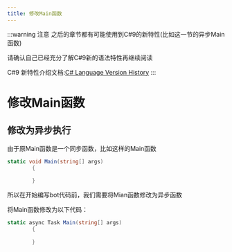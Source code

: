```yaml
---
title: 修改Main函数
---
```


:::warning 注意
之后的章节都有可能使用到C#9的新特性(比如这一节的异步Main函数)

请确认自己已经充分了解C#9新的语法特性再继续阅读

C#9 新特性介绍文档:[C# Language Version History](https://github.com/dotnet/csharplang/blob/master/Language-Version-History.md)
:::

# 修改Main函数

## 修改为异步执行

由于原Main函数是一个同步函数，比如这样的Main函数

```csharp
static void Main(string[] args)
        {
        
        }
```

所以在开始编写bot代码前，我们需要将Mian函数修改为异步函数

将Main函数修改为以下代码：

```csharp
static async Task Main(string[] args)
        {
            
        }
```
